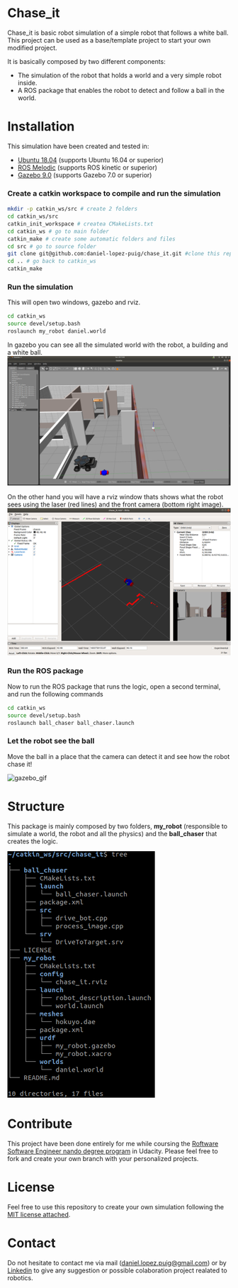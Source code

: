 # Chase_it
Chase_it is basic robot simulation of a simple robot that follows a white ball. This project can be used as a base/template project to start your own modified project.

It is basically composed by two different components:
- The simulation of the robot that holds a world and a very simple robot inside.
- A ROS package that enables the robot to detect and follow a ball in the world.

# Installation
This simulation have been created and tested in:
- [Ubuntu 18.04](https://ubuntu.com/download/desktop) (supports Ubuntu 16.04 or superior) 
- [ROS Melodic](http://wiki.ros.org/melodic/Installation/Ubuntu) (supports ROS kinetic or superior)
- [Gazebo 9.0](http://gazebosim.org/tutorials?cat=install&tut=install_ubuntu&ver=9.0) (supports Gazebo 7.0 or superior)

### Create a catkin workspace to compile and run the simulation

```bash
mkdir -p catkin_ws/src # create 2 folders
cd catkin_ws/src
catkin_init_workspace # createa CMakeLists.txt
cd catkin_ws # go to main folder
catkin_make # create some automatic folders and files
cd src # go to source folder
git clone git@github.com:daniel-lopez-puig/chase_it.git #clone this repository
cd .. # go back to catkin_ws
catkin_make
```

### Run the simulation
This will open two windows, gazebo and rviz.

```bash
cd catkin_ws
source devel/setup.bash
roslaunch my_robot daniel.world
```

In gazebo you can see all the simulated world with the robot, a building and a white ball.
![gazebo_world](readme_images/gazebo_with_ball_chase_it.png)

On the other hand you will have a rviz window thats shows what the robot sees using the laser (red lines) and the front camera (bottom right image).
![gazebo_world](readme_images/rviz_chase_it.png)

### Run the ROS package
Now to run the ROS package that runs the logic, open a second terminal, and run the following commands

```bash
cd catkin_ws
source devel/setup.bash
roslaunch ball_chaser ball_chaser.launch
```

### Let the robot see the ball
Move the ball in a place that the camera can detect it and see how the robot chase it!

![gazebo_gif](readme_images/chasing_ball.gif)

# Structure
This package is mainly composed by two folders, **my_robot** (responsible to simulate a world, the robot and all the physics) and the **ball_chaser** that creates the logic.

![Tree](readme_images/chase_it_structure.png)

# Contribute

This project have been done entirely for me while coursing the  [Roftware Software Engineer nando degree program](https://www.udacity.com/course/robotics-software-engineer--nd209) in Udacity. Please feel free to fork and create your own branch with your personalized projects.

# License

Feel free to use this repository to create your own simulation following the [MIT license attached](LICENSE).

# Contact

Do not hesitate to contact me via mail (daniel.lopez.puig@gmail.com) or by [Linkedin](https://www.linkedin.com/in/daniel-lopez-puig/) to give any suggestion or possible colaboration project realated to robotics.
